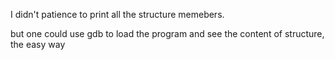 I didn't patience to print all the structure memebers.

but one could use gdb to load the program and see the content of structure, the easy way
